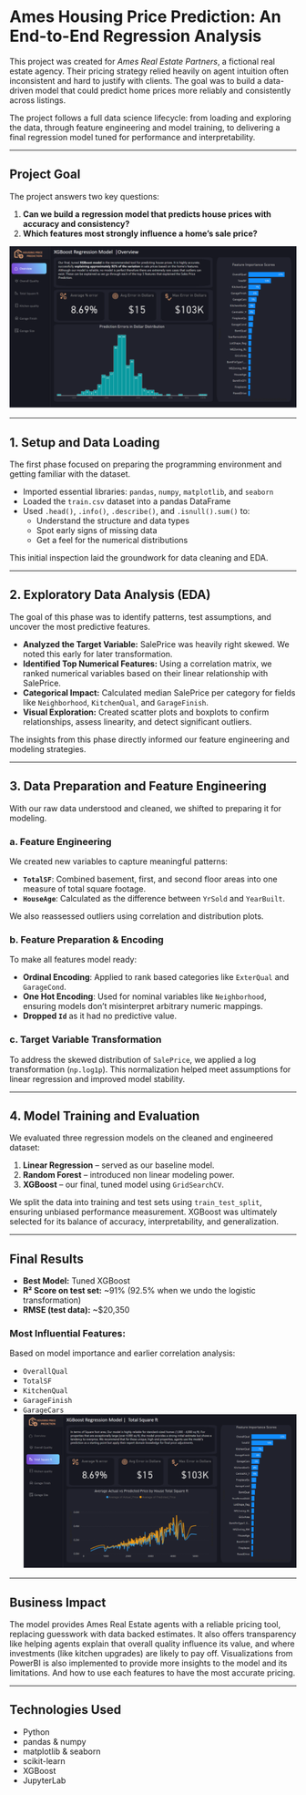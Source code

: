 # Ames Housing Price Prediction: An End-to-End Regression Analysis

This project was created for *Ames Real Estate Partners*, a fictional real estate agency. Their pricing strategy relied heavily on agent intuition often inconsistent and hard to justify with clients. The goal was to build a data-driven model that could predict home prices more reliably and consistently across listings.

The project follows a full data science lifecycle: from loading and exploring the data, through feature engineering and model training, to delivering a final regression model tuned for performance and interpretability.

---

## Project Goal

The project answers two key questions:
1. **Can we build a regression model that predicts house prices with accuracy and consistency?**
2. **Which features most strongly influence a home’s sale price?**

![Dashboard Preview](images/Overall_Performance.png)

---

## 1. Setup and Data Loading

The first phase focused on preparing the programming environment and getting familiar with the dataset.

- Imported essential libraries: `pandas`, `numpy`, `matplotlib`, and `seaborn`
- Loaded the `train.csv` dataset into a pandas DataFrame
- Used `.head()`, `.info()`, `.describe()`, and `.isnull().sum()` to:
  - Understand the structure and data types
  - Spot early signs of missing data
  - Get a feel for the numerical distributions

This initial inspection laid the groundwork for data cleaning and EDA.

---

## 2. Exploratory Data Analysis (EDA)

The goal of this phase was to identify patterns, test assumptions, and uncover the most predictive features.

- **Analyzed the Target Variable:** SalePrice was heavily right skewed. We noted this early for later transformation.
- **Identified Top Numerical Features:** Using a correlation matrix, we ranked numerical variables based on their linear relationship with SalePrice.
- **Categorical Impact:** Calculated median SalePrice per category for fields like `Neighborhood`, `KitchenQual`, and `GarageFinish`.
- **Visual Exploration:** Created scatter plots and boxplots to confirm relationships, assess linearity, and detect significant outliers.

The insights from this phase directly informed our feature engineering and modeling strategies.

---

## 3. Data Preparation and Feature Engineering

With our raw data understood and cleaned, we shifted to preparing it for modeling.

### a. Feature Engineering
We created new variables to capture meaningful patterns:
- **`TotalSF`**: Combined basement, first, and second floor areas into one measure of total square footage.
- **`HouseAge`**: Calculated as the difference between `YrSold` and `YearBuilt`.

We also reassessed outliers using correlation and distribution plots.

### b. Feature Preparation & Encoding
To make all features model ready:
- **Ordinal Encoding**: Applied to rank based categories like `ExterQual` and `GarageCond`.
- **One Hot Encoding**: Used for nominal variables like `Neighborhood`, ensuring models don’t misinterpret arbitrary numeric mappings.
- **Dropped `Id`** as it had no predictive value.

### c. Target Variable Transformation
To address the skewed distribution of `SalePrice`, we applied a log transformation (`np.log1p`). This normalization helped meet assumptions for linear regression and improved model stability.

---

## 4. Model Training and Evaluation

We evaluated three regression models on the cleaned and engineered dataset:
1. **Linear Regression** – served as our baseline model.
2. **Random Forest** – introduced non linear modeling power.
3. **XGBoost** – our final, tuned model using `GridSearchCV`.

We split the data into training and test sets using `train_test_split`, ensuring unbiased performance measurement. XGBoost was ultimately selected for its balance of accuracy, interpretability, and generalization.

---

## Final Results

- **Best Model:** Tuned XGBoost
- **R² Score on test set:** ~91% (92.5% when we undo the logistic transformation)
- **RMSE (test data):** ~$20,350

### Most Influential Features: 
Based on model importance and earlier correlation analysis:
- `OverallQual`
- `TotalSF` 
- `KitchenQual`
- `GarageFinish`
- `GarageCars`
![Feature Importance](images/Feature_importance.png)

---

## Business Impact

The model provides Ames Real Estate agents with a reliable pricing tool, replacing guesswork with data backed estimates. It also offers transparency like helping agents explain that overall quality influence its value, and where investments (like kitchen upgrades) are likely to pay off. 
Visualizations from PowerBI is also implemented to provide more insights to the model and its limitations. And how to use each features to have the most accurate pricing.

---

## Technologies Used

- Python
- pandas & numpy
- matplotlib & seaborn
- scikit-learn
- XGBoost
- JupyterLab
